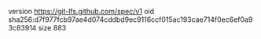 version https://git-lfs.github.com/spec/v1
oid sha256:d7f977fcb97ae4d074cddbd9ec9116ccf015ac193cae714f0ec6ef0a93c83914
size 883

